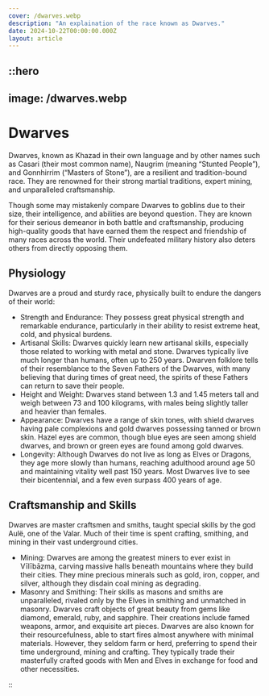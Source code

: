 ```yaml
---
cover: /dwarves.webp
description: "An explaination of the race known as Dwarves."
date: 2024-10-22T00:00:00.000Z
layout: article
---
```


## ::hero

## image: /dwarves.webp

# Dwarves

Dwarves, known as Khazad in their own language and by other names such as Casari (their most common name), Naugrim (meaning “Stunted People”), and Gonnhirrim (“Masters of Stone”), are a resilient and tradition-bound race. They are renowned for their strong martial traditions, expert mining, and unparalleled craftsmanship.

Though some may mistakenly compare Dwarves to goblins due to their size, their intelligence, and abilities are beyond question. They are known for their serious demeanor in both battle and craftsmanship, producing high-quality goods that have earned them the respect and friendship of many races across the world. Their undefeated military history also deters others from directly opposing them.

## Physiology

Dwarves are a proud and sturdy race, physically built to endure the dangers of their world:

- Strength and Endurance: They possess great physical strength and remarkable endurance, particularly in their ability to resist extreme heat, cold, and physical burdens.
- Artisanal Skills: Dwarves quickly learn new artisanal skills, especially those related to working with metal and stone.
  Dwarves typically live much longer than humans, often up to 250 years. Dwarven folklore tells of their resemblance to the Seven Fathers of the Dwarves, with many believing that during times of great need, the spirits of these Fathers can return to save their people.
- Height and Weight: Dwarves stand between 1.3 and 1.45 meters tall and weigh between 73 and 100 kilograms, with males being slightly taller and heavier than females.
- Appearance: Dwarves have a range of skin tones, with shield dwarves having pale complexions and gold dwarves possessing tanned or brown skin. Hazel eyes are common, though blue eyes are seen among shield dwarves, and brown or green eyes are found among gold dwarves.
- Longevity: Although Dwarves do not live as long as Elves or Dragons, they age more slowly than humans, reaching adulthood around age 50 and maintaining vitality well past 150 years. Most Dwarves live to see their bicentennial, and a few even surpass 400 years of age.

## Craftsmanship and Skills

Dwarves are master craftsmen and smiths, taught special skills by the god Aulë, one of the Valar. Much of their time is spent crafting, smithing, and mining in their vast underground cities.

- Mining: Dwarves are among the greatest miners to ever exist in Vīlībāzma, carving massive halls beneath mountains where they build their cities. They mine precious minerals such as gold, iron, copper, and silver, although they disdain coal mining as degrading.
- Masonry and Smithing: Their skills as masons and smiths are unparalleled, rivaled only by the Elves in smithing and unmatched in masonry. Dwarves craft objects of great beauty from gems like diamond, emerald, ruby, and sapphire. Their creations include famed weapons, armor, and exquisite art pieces.
  Dwarves are also known for their resourcefulness, able to start fires almost anywhere with minimal materials. However, they seldom farm or herd, preferring to spend their time underground, mining and crafting. They typically trade their masterfully crafted goods with Men and Elves in exchange for food and other necessities.

::
